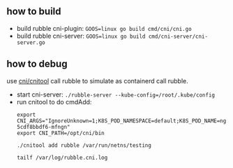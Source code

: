 ## how to build

- build rubble cni-plugin: ```GOOS=linux go build cmd/cni/cni.go ```
- build rubble cni-server: ```GOOS=linux go build cmd/cni-server/cni-server.go```

## how to debug

use [cni/cnitool](https://github.com/containernetworking/cni/blob/main/cnitool/README.md) call rubble to simulate as containerd call rubble.

- start cni-server: ```./rubble-server --kube-config=/root/.kube/config```
- run cnitool to do cmdAdd: 
  ```
  export CNI_ARGS="IgnoreUnknown=1;K8S_POD_NAMESPACE=default;K8S_POD_NAME=nginx-5cdf8bbdf6-mfngn"
  export CNI_PATH=/opt/cni/bin
  
  ./cnitool add rubble /var/run/netns/testing
  
  tailf /var/log/rubble.cni.log
  ```


